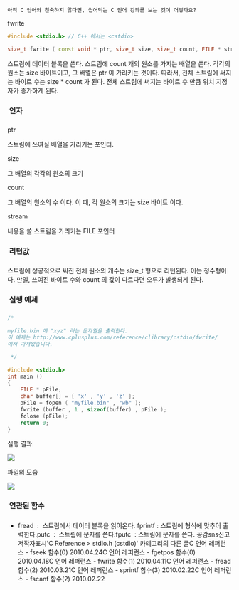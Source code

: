 

```warning
아직 C 언어와 친숙하지 않다면, 씹어먹는 C 언어 강좌를 보는 것이 어떻까요?

```


fwrite
```cpp
#include <stdio.h> // C++ 에서는 <cstdio>

size_t fwrite ( const void * ptr, size_t size, size_t count, FILE * stream );
```


스트림에 데이터 블록을 쓴다. 
스트림에 count 개의 원소를 가지는 배열을 쓴다. 각각의 원소는 size 바이트이고, 그 배열은 ptr 이 가리키는 것이다. 
따라서, 전체 스트림에 써지는 바이트 수는 size * count 가 된다. 
전체 스트림에 써지는 바이트 수 만큼 위치 지정자가 증가하게 된다. 

###  인자
### 
ptr

스트림에 쓰여질 배열을 가리키는 포인터. 


size

그 배열의 각각의 원소의 크기

count

그 배열의 원소의 수 이다. 이 때, 각 원소의 크기는 size 바이트 이다. 

stream

내용을 쓸 스트림을 가리키는 FILE 포인터

###  리턴값
### 
스트림에 성공적으로 써진 전체 원소의 개수는 size_t 형으로 리턴된다. 이는 정수형이다. 만일, 쓰여진 바이트 수와 count 의 값이 다르다면 오류가 발생되게 된다. 

###  실행 예제
### 
```cpp
/*

myfile.bin 에 "xyz" 라는 문자열을 출력한다.
이 예제는 http://www.cplusplus.com/reference/clibrary/cstdio/fwrite/
에서 가져왔습니다.

 */

#include <stdio.h>
int main ()
{
    FILE * pFile;
    char buffer[] = { 'x' , 'y' , 'z' };
    pFile = fopen ( "myfile.bin" , "wb" );
    fwrite (buffer , 1 , sizeof(buffer) , pFile );
    fclose (pFile);
    return 0;
}
```


실행 결과

![](http://img1.daumcdn.net/thumb/R1920x0/?fname=http%3A%2F%2Fcfile4.uf.tistory.com%2Fimage%2F1602181D4BC9A451538037)


파일의 모습

![](http://img1.daumcdn.net/thumb/R1920x0/?fname=http%3A%2F%2Fcfile25.uf.tistory.com%2Fimage%2F15745F1D4BC9A452724628)



###  연관된 함수
### 
* fread  :  스트림에서 데이터 블록을 읽어온다. 
fprintf : 스트림에 형식에 맞추어 출력한다.putc  :  스트릠에 문자를 쓴다.fputc  : 스트림에 문자를 쓴다. 
공감sns신고저작자표시'C Reference > stdio.h (cstdio)' 카테고리의 다른 글C 언어 레퍼런스 - fseek 함수(0)
2010.04.24C 언어 레퍼런스 - fgetpos 함수(0)
2010.04.18C 언어 레퍼런스 - fwrite 함수(1)
2010.04.11C 언어 레퍼런스 - fread 함수(2)
2010.03.21C 언어 레퍼런스 - sprintf 함수(3)
2010.02.22C 언어 레퍼런스 - fscanf 함수(2)
2010.02.22


